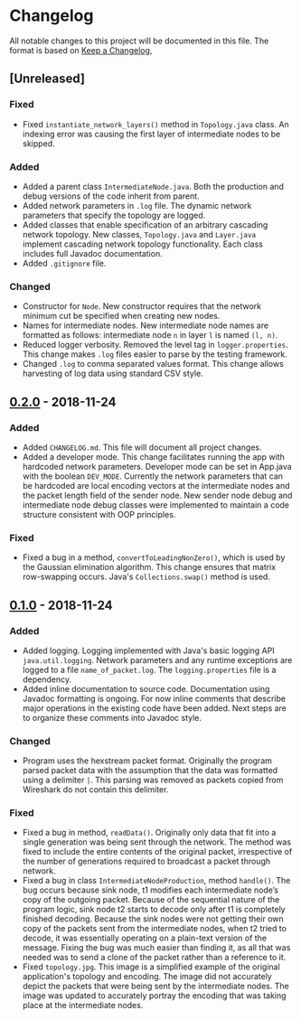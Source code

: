 # Changelog
All notable changes to this project will be documented in this file.
The format is based on [Keep a Changelog](https://keepachangelog.com/en/1.0.0/),

## [Unreleased]
### Fixed
- Fixed ``instantiate_network_layers()`` method in ``Topology.java`` class. 
An indexing error was causing the first layer of intermediate nodes to be skipped.
### Added
- Added a parent class ``IntermediateNode.java``.
Both the production and debug versions of the code inherit from parent.
- Added network parameters in `.log` file. The dynamic network parameters that specify the 
topology are logged.
- Added classes that enable specification of an arbitrary cascading network topology.
New classes, ``Topology.java`` and ``Layer.java`` implement cascading network topology functionality.
Each class includes full Javadoc documentation. 
- Added ``.gitignore`` file.
### Changed
- Constructor for ``Node``.
New constructor requires that the network minimum cut be specified when creating new nodes.
- Names for intermediate nodes.
New intermediate node names are formatted as follows: 
intermediate node ``n`` in layer ``l`` is named ``(l, n)``.
- Reduced logger verbosity.
Removed the level tag in ``logger.properties``. This change makes `.log` files easier to parse by the 
testing framework. 
- Changed ``.log`` to comma separated values format. This change allows harvesting of log data using 
standard CSV style.


## [0.2.0](https://github.com/rj-pe/nsr_network_coding/tree/v0.2.0/src) - 2018-11-24
### Added
- Added ``CHANGELOG.md``. This file will document all project changes.
- Added a developer mode. 
This change facilitates running the app with hardcoded network parameters.
Developer mode can be set in App.java with the boolean ``DEV_MODE``. Currently the network parameters
that can be hardcoded are local encoding vectors at the intermediate nodes and the 
packet length field of the sender node. New sender node debug and intermediate node debug classes
were implemented to maintain a code structure consistent with OOP principles.

### Fixed
- Fixed a bug in a method, ``convertToLeadingNonZero()``, which is used by the Gaussian elimination algorithm.
This change ensures that matrix row-swapping occurs. Java's ``Collections.swap()`` method is used.

## [0.1.0](https://github.com/rj-pe/nsr_network_coding/tree/v0.1.0/src) - 2018-11-24
### Added
- Added logging.
Logging implemented with Java's basic logging API ``java.util.logging``. Network parameters and any
runtime exceptions are logged to a file ``name_of_packet.log``. The ``logging.properties`` 
file is a dependency.
- Added inline documentation to source code. 
Documentation using Javadoc formatting is ongoing. For now inline comments that describe major
operations in the existing code have been added. Next steps are to organize these comments into Javadoc style.
### Changed
- Program uses the hexstream packet format. 
Originally the program parsed packet data with the assumption that the data was formatted using a 
delimiter ``|``. This parsing was removed as packets copied from Wireshark do not contain this delimiter. 
### Fixed
- Fixed a bug in method, ``readData()``. 
Originally only data that fit into a single generation was being sent through the network. 
The method was fixed to include the entire contents of the original packet, irrespective of the 
number of generations required to broadcast a packet through network.
- Fixed a bug in class ``IntermediateNodeProduction``, method ``handle()``. 
The bug occurs because sink node, t1 modifies each intermediate node’s copy of the outgoing packet. 
Because of the sequential nature of the program logic, sink node t2 starts to decode only after t1 is 
completely finished decoding. Because the sink nodes were not getting their own copy of the 
packets sent from the intermediate nodes, when t2 tried to decode, it was essentially 
operating on a plain-text version of the message. Fixing the bug was much easier than finding it, 
as all that was needed was to send a clone of the packet rather than a reference to it.
- Fixed ``topology.jpg``. 
This image is a simplified example of the original application's topology and encoding.
The image did not accurately depict the packets that were being sent by the intermediate nodes. The 
image was updated to accurately portray the encoding that was taking place at the intermediate nodes.
